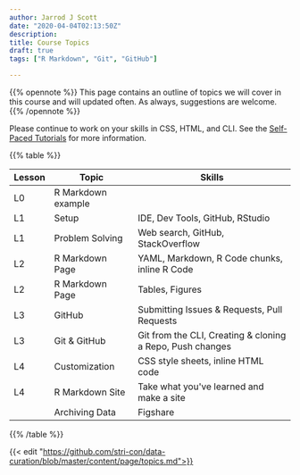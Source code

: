 ```yaml
---
author: Jarrod J Scott
date: "2020-04-04T02:13:50Z"
description:
title: Course Topics
draft: true
tags: ["R Markdown", "Git", "GitHub"]

---
```


{{% opennote %}}
This page contains an outline of topics we will cover in this course and will updated often. As always, suggestions are welcome.
{{% /opennote %}}

Please continue to work on your skills in CSS, HTML, and CLI. See the [Self-Paced Tutorials](/data-curation/page/tutorials/) for more information.

{{% table %}}

| Lesson  |            Topic      | Skills                                                          |
|---------|-----------------------|-----------------------------------------------------------------|
| L0      |  R Markdown example   |                                                                 |
| L1      |  Setup                | IDE, Dev Tools, GitHub, RStudio                                 |
| L1      |  Problem Solving      | Web search, GitHub, StackOverflow                               |
| L2      |  R Markdown Page      | YAML, Markdown, R Code chunks, inline R Code                    |
| L2      |  R Markdown Page      | Tables, Figures                                                 |
| L3      |  GitHub               | Submitting Issues & Requests, Pull Requests                     |
| L3      |  Git & GitHub         | Git from the CLI, Creating & cloning a Repo, Push changes       |
| L4      |  Customization        | CSS style sheets, inline HTML code                              |
| L4      |  R Markdown Site      | Take what you've learned and make a site                        |
|         |  Archiving Data       | Figshare                                                        |


{{% /table %}}




{{< edit "https://github.com/stri-con/data-curation/blob/master/content/page/topics.md">}}

